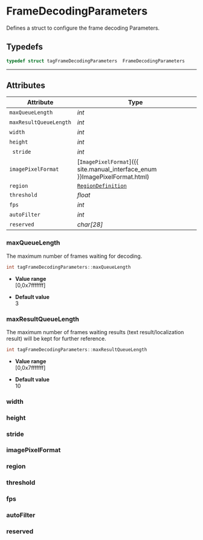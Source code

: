 # FrameDecodingParameters
Defines a struct to configure the frame decoding Parameters.  

## Typedefs

```cpp
typedef struct tagFrameDecodingParameters  FrameDecodingParameters
```

---

## Attributes
  
| Attribute | Type |
|---------- | ---- |
| `maxQueueLength` | *int* |
| `maxResultQueueLength` | *int* |
| `width` | *int* |
| `height` | *int* |
| `	stride` | *int* |
| `imagePixelFormat` | [`ImagePixelFormat`]({{ site.manual_interface_enum }}ImagePixelFormat.html) |
| `region` | [`RegionDefinition`](RegionDefinition.md) |
| `threshold` | *float* |
| `fps` | *int* |
| `autoFilter` | *int* |
| `reserved` | *char\[28\]* |


### maxQueueLength
The maximum number of frames waiting for decoding.
```cpp
int tagFrameDecodingParameters::maxQueueLength
```
- **Value range**   
    [0,0x7fffffff]   
      
- **Default value**   
    3

### maxResultQueueLength
The maximum number of frames waiting results (text result/localization result) will be kept for further reference.  
```cpp
int tagFrameDecodingParameters::maxResultQueueLength
```
- **Value range**   
    [0,0x7fffffff]   
      
- **Default value**   
    10  

### width

### height

### stride

### imagePixelFormat

### region

### threshold

### fps

### autoFilter

### reserved
